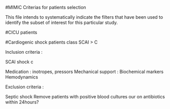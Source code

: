 #MIMIC Criterias for patients selection

This file intends to systematically indicate the filters that have been used to identify the subset of interest for this particular study.





#CICU patients



#Cardiogenic shock patients class SCAI > C

Inclusion criteria :
	
SCAI shock c

Medication : inotropes, pressors
Mechanical support : 
Biochemical markers
Hemodynamics


Exclusion  criteria :

Septic shock
Remove patients with positive blood cultures our on antibiotics within 24hours?